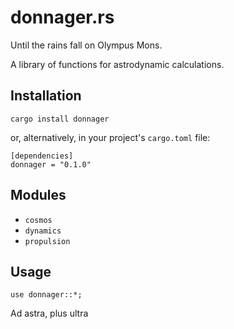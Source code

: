 # donnager.rs

Until the rains fall on Olympus Mons.

A library of functions for astrodynamic calculations. 

## Installation
```
cargo install donnager
```

or, alternatively, in your project's `cargo.toml` file:

```
[dependencies]
donnager = "0.1.0"
```

## Modules
- `cosmos`
- `dynamics`
- `propulsion`

## Usage

```
use donnager::*;
```
Ad astra, plus ultra
